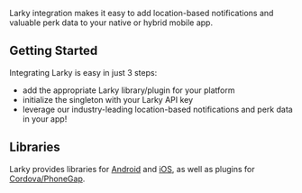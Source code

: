 Larky integration makes it easy to add location-based notifications and valuable perk data to your native or hybrid mobile app.

## Getting Started

Integrating Larky is easy in just 3 steps:

* add the appropriate Larky library/plugin for your platform
* initialize the singleton with your Larky API key
* leverage our industry-leading location-based notifications and perk data in your app!

## Libraries

Larky provides libraries for [Android](android) and [iOS](ios), as well as plugins for [Cordova/PhoneGap](cordova).